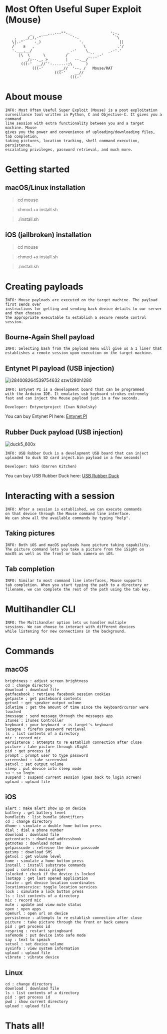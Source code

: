 # Most Often Useful Super Exploit (Mouse)

               _     __,..---""-._                 ';-,
        ,    _/_),-"`             '-.                `\
       \|.-"`    -_)                 '.                ||
       /`   a   ,                      \              .'/
       '.___,__/                 .-'    \_        _.-'.'
          |\  \      \         /`        _``_.-'
             _/;--._, >        |   --.__/ ``
           (((-'  __//`'-......-;\      )
                (((-'       __//  '--. /   Mouse/RAT
                          (((-'    __//
                                 (((-'

# About mouse

    INFO: Most Often Useful Super Exploit (Mouse) is a post exploitation 
    surveillance tool written in Python, C and Objective-C. It gives you a command 
    line session with extra functionality between you and a target machine. Mouse 
    gives you the power and convenience of uploading/downloading files, tab completion, 
    taking pictures, location tracking, shell command execution, persistence, 
    escalating privileges, password retrieval, and much more.
    
# Getting started

## macOS/Linux installation

> cd mouse

> chmod +x install.sh

> ./install.sh

## iOS (jailbroken) installation

> cd mouse

> chmod +x install.sh

> ./install.sh

# Creating payloads

    INFO: Mouse payloads are executed on the target machine. The payload first sends over 
    instructions for getting and sending back device details to our server and then chooses 
    the appropriate executable to establish a secure remote control session.

## Bourne-Again Shell payload

    INFO: Selecting bash from the payload menu will give us a 1 liner that 
    establishes a remote session upon execution on the target machine.
    
## Entynet PI payload (USB injection)

![i284008264539754632 _szw1280h1280_](https://user-images.githubusercontent.com/43011806/60395717-6ec30e80-9b40-11e9-94fc-e7b592a69af6.jpg)

    INFO: Entynet PI is a development board that can be programmed 
    with the Arduino IDE. It emulates usb keyboard strokes extremely 
    fast and can inject the Mouse payload just in a few seconds.
    
    Developer: Entynetproject (Ivan Nikolsky)
    
You can buy Entynet PI here:  [Entynet PI](http://entynetproject.simplesite.com/441030055)

## Rubber Duck payload (USB injection)

![duck5_600x](https://user-images.githubusercontent.com/43011806/60395718-71256880-9b40-11e9-8f39-44c522df1498.png)

    INFO: USB Rubber Duck is a development USB board that can inject 
    uploaded to duck SD card inject.bin payload in a few seconds!
    
    Developer: hak5 (Darren Kitchen)
    
You can buy USB Rubber Duck here: [USB Rubber Duck](https://shop.hak5.org/products/usb-rubber-ducky-deluxe)

# Interacting with a session

    INFO: After a session is established, we can execute commands 
    on that device through the Mouse command line interface. 
    We can show all the available commands by typing "help".
    
## Taking pictures

    INFO: Both iOS and macOS payloads have picture taking capability. 
    The picture command lets you take a picture from the iSight on 
    macOS as well as the front or back camera on iOS.
    
## Tab completion

    INFO: Similar to most command line interfaces, Mouse supports 
    tab completion. When you start typing the path to a directory or 
    filename, we can complete the rest of the path using the tab key.

# Multihandler CLI

    INFO: The Multihandler option lets us handler multiple 
    sessions. We can choose to interact with different devices 
    while listening for new connections in the background.

# Commands

## macOS

    brightness : adjust screen brightness
    cd : change directory
    download : download file
    getfacebook : retrieve facebook session cookies
    getpaste : get pasteboard contents
    getvol : get speaker output volume
    idletime : get the amount of time since the keyboard/cursor were touched
    imessage : send message through the messages app
    itunes : iTunes Controller
    keyboard : your keyboard -> is target's keyboard
    lazagne : firefox password retrieval
    ls : list contents of a directory
    mic : record mic
    persistence : attempts to re establish connection after close
    picture : take picture through iSight
    pid : get process id
    prompt : prompt user to type password
    screenshot : take screenshot
    setvol : set output volume
    sleep : put device into sleep mode
    su : su login
    suspend : suspend current session (goes back to login screen)
    upload : upload file

## iOS

    alert : make alert show up on device
    battery : get battery level
    bundleids : list bundle identifiers
    cd : change directory
    dhome : simulate a double home button press
    dial : dial a phone number
    download : download file
    getcontacts : download addressbook
    getnotes : download notes
    getpasscode : retreive the device passcode
    getsms : download SMS
    getvol : get volume level
    home : simulate a home button press
    install : install substrate commands
    ipod : control music player
    islocked : check if the device is locked
    lastapp : get last opened application
    locate : get device location coordinates
    locationservice: toggle location services
    lock : simulate a lock button press
    ls : list contents of a directory
    mic : record mic
    mute : update and view mute status
    open : open apps
    openurl : open url on device
    persistence : attempts to re establish connection after close
    picture : take picture through the front or back camera
    pid : get process id
    respring : restart springboard
    safemode : put device into safe mode
    say : text to speach
    setvol : set device volume
    sysinfo : view system information
    upload : upload file
    vibrate : vibrate device
    
## Linux

    cd : change directory
    download : download file
    ls : list contents of a directory
    pid : get process id
    pwd : show current directory
    upload : upload file

# Thats all!
